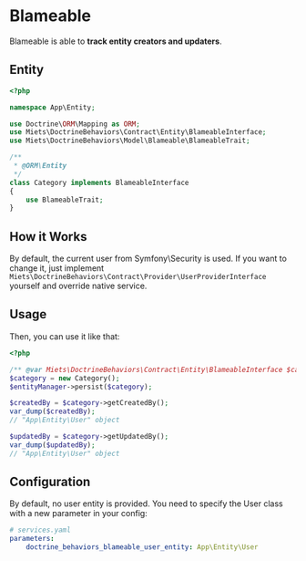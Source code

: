# Blameable

Blameable is able to **track entity creators and updaters**.

## Entity

```php
<?php

namespace App\Entity;

use Doctrine\ORM\Mapping as ORM;
use Miets\DoctrineBehaviors\Contract\Entity\BlameableInterface;
use Miets\DoctrineBehaviors\Model\Blameable\BlameableTrait;

/**
 * @ORM\Entity
 */
class Category implements BlameableInterface
{
    use BlameableTrait;
}
```

## How it Works

By default, the current user from Symfony\Security is used.
If you want to change it, just implement `Miets\DoctrineBehaviors\Contract\Provider\UserProviderInterface` yourself and override native service.

## Usage

Then, you can use it like that:

```php
<?php

/** @var Miets\DoctrineBehaviors\Contract\Entity\BlameableInterface $category */
$category = new Category();
$entityManager->persist($category);

$createdBy = $category->getCreatedBy();
var_dump($createdBy); 
// "App\Entity\User" object

$updatedBy = $category->getUpdatedBy();
var_dump($updatedBy);
// "App\Entity\User" object
```

## Configuration

By default, no user entity is provided. You need to specify the User class with a new parameter in your config:

```yaml
# services.yaml
parameters:
    doctrine_behaviors_blameable_user_entity: App\Entity\User
```
